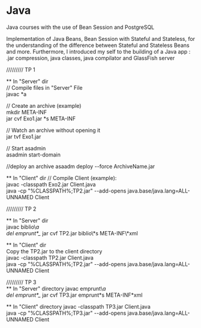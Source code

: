 # Java
Java courses with the use of Bean Session and PostgreSQL

Implementation of Java Beans, Bean Session with Stateful and Stateless, for the understanding of the difference between Stateful and Stateless Beans and more. Furthermore, I introduced my self to the building of a Java app : .jar compression, java classes, java compilator and GlassFish server  


///////// TP 1    

** In "Server" dir  
// Compile files in "Server" File  
javac *a  

// Create an archive (example)  
mkdir META-INF  
jar cvf Exo1.jar *s META-INF  

// Watch an archive without opening it  
jar tvf Exo1.jar  
    
// Start asadmin  
asadmin start-domain    

//deploy an archive
asaadm deploy --force ArchiveName.jar

** In "Client" dir 
// Compile Client  (example):  
javac -classpath Exo2.jar Client.java  
java -cp "%CLASSPATH%;TP2.jar" --add-opens java.base/java.lang=ALL-UNNAMED Client    

///////// TP 2     

** In "Server" dir  
javac biblio\\*a  
del emprunt\*_*
jar cvf TP2.jar biblio\\*s META-INF\\\*xml    

** In "Client" dir  
Copy the TP2.jar to the client directory  
javac -classpath TP2.jar Client.java  
java -cp "%CLASSPATH%;TP2.jar" --add-opens java.base/java.lang=ALL-UNNAMED Client    


///////// TP 3    
** In "Server" directory 
javac emprunt\\*a  
del emprunt\*_*
jar cvf TP3.jar emprunt\*s META-INF\*xml    

** In "Client" directory
javac -classpath TP3.jar Client.java  
java -cp "%CLASSPATH%;TP3.jar" --add-opens java.base/java.lang=ALL-UNNAMED Client    